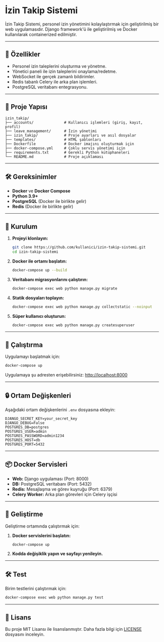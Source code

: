 
# İzin Takip Sistemi

İzin Takip Sistemi, personel izin yönetimini kolaylaştırmak için geliştirilmiş bir web uygulamasıdır. Django framework'ü ile geliştirilmiş ve Docker kullanılarak containerized edilmiştir.

---

## 🚀 Özellikler

- Personel izin taleplerini oluşturma ve yönetme.
- Yönetici paneli ile izin taleplerini onaylama/redetme.
- WebSocket ile gerçek zamanlı bildirimler.
- Redis tabanlı Celery ile arka plan işlemleri.
- PostgreSQL veritabanı entegrasyonu.

---

## 📂 Proje Yapısı

```
izin_takip/
├── accounts/              # Kullanıcı işlemleri (giriş, kayıt, profil)
├── leave_management/      # İzin yönetimi
├── izin_takip/            # Proje ayarları ve asıl dosyalar
├── templates/             # HTML şablonları
├── Dockerfile             # Docker imajını oluşturmak için
├── docker-compose.yml     # Çoklu servis yönetimi için
├── requirements.txt       # Gerekli Python kütüphaneleri
└── README.md              # Proje açıklaması
```

---

## 🛠️ Gereksinimler

- **Docker** ve **Docker Compose**
- **Python 3.9+**
- **PostgreSQL** (Docker ile birlikte gelir)
- **Redis** (Docker ile birlikte gelir)

---

## 🔧 Kurulum

1. **Projeyi klonlayın:**

   ```bash
   git clone https://github.com/kullanici/izin-takip-sistemi.git
   cd izin-takip-sistemi
   ```

2. **Docker ile ortamı başlatın:**

   ```bash
   docker-compose up --build
   ```

3. **Veritabanı migrasyonlarını çalıştırın:**

   ```bash
   docker-compose exec web python manage.py migrate
   ```

4. **Statik dosyaları toplayın:**

   ```bash
   docker-compose exec web python manage.py collectstatic --noinput
   ```

5. **Süper kullanıcı oluşturun:**

   ```bash
   docker-compose exec web python manage.py createsuperuser
   ```

---

## 🚀 Çalıştırma

Uygulamayı başlatmak için:

```bash
docker-compose up
```

Uygulamaya şu adresten erişebilirsiniz: [http://localhost:8000](http://localhost:8000)

---

## 🔒 Ortam Değişkenleri

Aşağıdaki ortam değişkenlerini `.env` dosyasına ekleyin:

```env
DJANGO_SECRET_KEY=your_secret_key
DJANGO_DEBUG=False
POSTGRES_DB=postgres
POSTGRES_USER=admin
POSTGRES_PASSWORD=admin1234
POSTGRES_HOST=db
POSTGRES_PORT=5432
```

---

## 📦 Docker Servisleri

- **Web:** Django uygulaması (Port: 8000)
- **DB:** PostgreSQL veritabanı (Port: 5432)
- **Redis:** Mesajlaşma ve görev kuyruğu (Port: 6379)
- **Celery Worker:** Arka plan görevleri için Celery işçisi

---

## 🔧 Geliştirme

Geliştirme ortamında çalıştırmak için:

1. **Docker servislerini başlatın:**

   ```bash
   docker-compose up
   ```

2. **Kodda değişiklik yapın ve sayfayı yenileyin.**

---

## 🛠️ Test

Birim testlerini çalıştırmak için:

```bash
docker-compose exec web python manage.py test
```

---
## 📜 Lisans

Bu proje MIT Lisansı ile lisanslanmıştır. Daha fazla bilgi için [LICENSE](LICENSE) dosyasını inceleyin.
